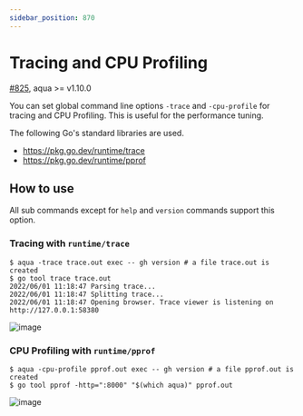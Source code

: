 ```yaml
---
sidebar_position: 870
---
```


# Tracing and CPU Profiling

[#825](https://github.com/clivm/aqua/pull/825), aqua >= v1.10.0

You can set global command line options `-trace` and `-cpu-profile` for tracing and CPU Profiling.
This is useful for the performance tuning.

The following Go's standard libraries are used.

* https://pkg.go.dev/runtime/trace
* https://pkg.go.dev/runtime/pprof

## How to use

All sub commands except for `help` and `version` commands support this option.

### Tracing with `runtime/trace`

```console
$ aqua -trace trace.out exec -- gh version # a file trace.out is created
$ go tool trace trace.out
2022/06/01 11:18:47 Parsing trace...
2022/06/01 11:18:47 Splitting trace...
2022/06/01 11:18:47 Opening browser. Trace viewer is listening on http://127.0.0.1:58380
```

![image](https://user-images.githubusercontent.com/13323303/171315748-2ef0945d-ccc0-45f6-af54-b46bdcfb55d6.png)

### CPU Profiling with `runtime/pprof`

```console
$ aqua -cpu-profile pprof.out exec -- gh version # a file pprof.out is created
$ go tool pprof -http=":8000" "$(which aqua)" pprof.out
```

![image](https://user-images.githubusercontent.com/13323303/171329271-c3445a29-6ebc-4740-88fa-2668eeb672f3.png)
